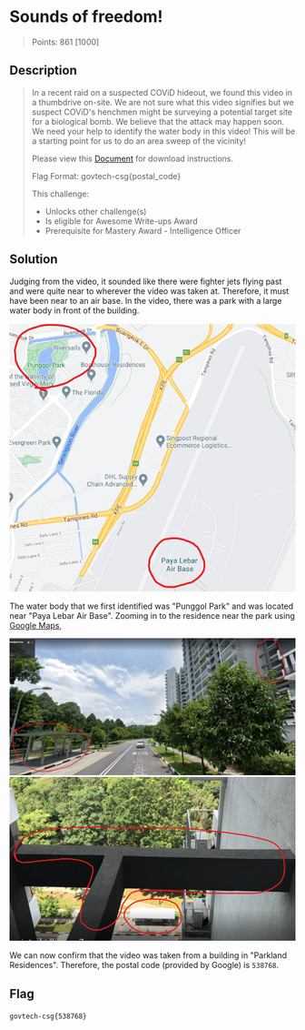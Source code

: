 # Sounds of freedom!

> Points: 861 [1000]

## Description

> In a recent raid on a suspected COViD hideout, we found this video in a thumbdrive on-site. We are not sure what this video signifies but we suspect COViD's henchmen might be surveying a potential target site for a biological bomb. We believe that the attack may happen soon. We need your help to identify the water body in this video! This will be a starting point for us to do an area sweep of the vicinity!
>
> Please view this [Document](https://docs.google.com/document/d/1GrQ6znlN2Z0tu_uAPAs1qrn6by24I51mq8RIIHmFGDU/edit?usp=sharing) for download instructions.
>
> Flag Format: govtech-csg{postal_code}
>
> This challenge:
> - Unlocks other challenge(s)
> - Is eligible for Awesome Write-ups Award
> - Prerequisite for Mastery Award - Intelligence Officer
 
## Solution

Judging from the video, it sounded like there were fighter jets flying past and were quite near to wherever the video was taken at. Therefore, it must have been near to an air base. In the video, there was a park with a large water body in front of the building.

![](location1.png)

The water body that we first identified was "Punggol Park" and was located near "Paya Lebar Air Base". Zooming in to the residence near the park using [Google Maps](https://www.google.com/maps/@1.3757978,103.8996965,3a,75y,5.74h,116.04t/data=!3m6!1e1!3m4!1sNlxpllu6kKQrln3uk4urhQ!2e0!7i16384!8i8192), 

![](location2.png) ![](location3.png)

We can now confirm that the video was taken from a building in "Parkland Residences". Therefore, the postal code (provided by Google) is `538768`.

## Flag
`govtech-csg{538768}`